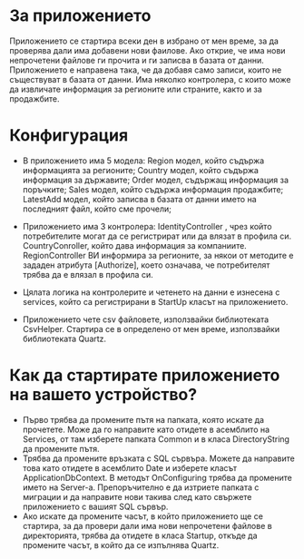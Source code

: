 # За приложението
 
Приложението се стартира всеки ден в избрано от мен време, за да проверява дали има добавени нови фаилове. Ако открие, че има нови непрочетени файлове ги прочита и ги записва в базата от данни. Приложението е направена така, че да добавя само записи, които не съществуват в базата от данни. Има няколко контролера, с които може да извличате информация за регионите или страните, както и за продажбите. 


# Конфигурация  
 * В приложението има 5 модела:
    Region модел, който съдържа информацията за регионите;
    Country модел, който съдържа информация за държавите;
    Order модел, съдържащ информация за поръчките;
    Sales модел, който съдържа информация продажбите;
    LatestAdd модел, който записва в базата от данни името на последният файл, който сме прочели;
    
 * Приложението има 3 контролера:
    IdentityController , чрез който потребителите могат да се регистрират или да влязат в профила си. 
    CountryConroller, който дава информация за компаниите.
    RegionController ВИ информира за регионите, за някои от методите е зададен атрибута [Authorize], което означава, че потребителят трябва да е влязал в профила си.
 * Цялата логика на контролерите и четенето на данни е изнесена с services, който са регистрирани в StartUp класът на приложението.
   
 * Приложението чете csv файловете, използвайки библиотеката CsvHelper. Стартира се в определено от мен време, използвайки библиотеката Quartz.

# Как да стартирате приложението на вашето устройство?
 * Първо трябва да промените пътя на папката, която искате да прочетете. Може да го направите като отидете в асемблито на Services, от там изберете папката Common и в класа DirectoryString да промените пътя.
 * Трябва да промените връзката с SQL сървъра. Можете да направите това като отидете в асемблито Date и изберете класът ApplicationDbContext. В методът OnConfiguring трябва да промените името на Server-а. Препоръчително е да изтриете папката с миграции и да направите нови такива след като свържете приложението с вашият SQL сървър.
 * Ако искате да промените часът, в който приложението ще се стартира, за да провери дали има нови непрочетени файлове в директорията, трябва да отидете в класа Startup, откъде да промените часът, в който да се изпълнява Quartz.
    
